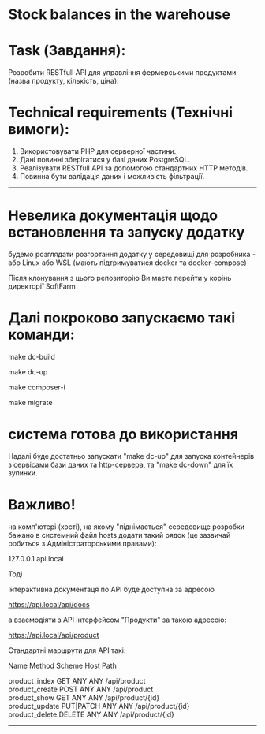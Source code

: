 # Stock balances in the warehouse

# Task (Завдання):
Розробити RESTfull API для управління фермерськими продуктами (назва продукту, кількість, ціна).

# Technical requirements (Технічні вимоги):
1. Використовувати PHP для серверної частини.
2. Дані повинні зберігатися у базі даних PostgreSQL.
3. Реалізувати RESTfull API за допомогою стандартних HTTP методів.
4. Повинна бути валідація даних і можливість фільтрації.
---
# Невелика документація щодо встановлення та запуску додатку
будемо розглядати розгортання додатку у середовищі для розробника - або Linux або WSL (мають підтримуватися docker та docker-compose)

Після клонування з цього репозиторію Ви маєте перейти у корінь директорії SoftFarm

# Далі покроково запускаємо такі команди:

make dc-build

make dc-up

make composer-i

make migrate

# система готова до використання

Надалі буде достатньо запускати "make dc-up" для запуска контейнерів з сервісами бази даних та http-сервера,
 та "make dc-down" для їх зупинки.


# Важливо! 
на комп'ютері (хості), на якому "піднімається" середовище розробки бажано в системний файл hosts додати такий рядок (це зазвичай робиться з Адміністраторськими правами):

127.0.0.1 api.local

Тоді

Інтерактивна документаця по API буде доступна за адресою

https://api.local/api/docs

а взаємодіяти з API інтерфейсом "Продукти" за такою адресою:

https://api.local/api/product

Стандартні маршрути для API такі:

 Name                                      Method      Scheme   Host   Path

product_index                             GET         ANY      ANY    /api/product                         
product_create                            POST        ANY      ANY    /api/product                         
product_show                              GET         ANY      ANY    /api/product/{id}                    
product_update                            PUT|PATCH   ANY      ANY    /api/product/{id}                    
product_delete                            DELETE      ANY      ANY    /api/product/{id}
 ----------------------------------------- ----------- -------- ------ ------------------------------------- 


